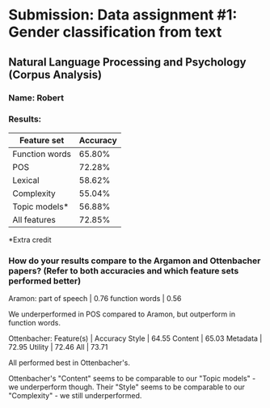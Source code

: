 # Submission: Data assignment \#1: Gender classification from text

## Natural Language Processing and Psychology (Corpus Analysis)

### Name: Robert

### Results:

Feature set | Accuracy
------------|---------
Function words | 65.80%
POS | 72.28%
Lexical | 58.62%
Complexity | 55.04%
Topic models* | 56.88%
All features | 72.85%

*Extra credit

### How do your results compare to the Argamon and Ottenbacher papers? (Refer to both accuracies and which feature sets performed better)

Aramon:
part of speech | 0.76
function words  | 0.56

We underperformed in POS compared to Aramon, but outperform in function words.

Ottenbacher:
Feature(s) | Accuracy
Style | 64.55
Content | 65.03
Metadata | 72.95
Utility | 72.46
All | 73.71

All performed best in Ottenbacher's.

Ottenbacher's "Content" seems to be comparable to our "Topic models" - we underperform though.
Their "Style" seems to be comparable to our "Complexity" - we still underperformed.
